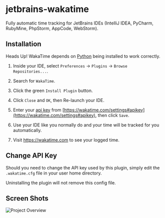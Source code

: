 jetbrains-wakatime
==================

Fully automatic time tracking for JetBrains IDEs (IntelliJ IDEA, PyCharm, RubyMine, PhpStorm, AppCode, WebStorm).

Installation
------------

Heads Up! WakaTime depends on [Python](http://www.python.org/getit/) being installed to work correctly.

1. Inside your IDE, select `Preferences` -> `Plugins` -> `Browse Repositories...`.

2. Search for `WakaTime`.
   
3. Click the green `Install Plugin` button.

4. Click `Close` and `OK`, then Re-launch your IDE.

5. Enter your [api key](https://wakatime.com/settings#apikey) from [https://wakatime.com/settings#apikey](https://wakatime.com/settings#apikey), then click `Save`.

6. Use your IDE like you normally do and your time will be tracked for you automatically.

7. Visit https://wakatime.com to see your logged time.

Change API Key
--------------

Should you need to change the API key used by this plugin, simply edit the `.wakatime.cfg` file in your user home directory.

Uninstalling the plugin will not remove this config file.

Screen Shots
------------

![Project Overview](https://wakatime.com/static/img/ScreenShots/ScreenShot-2014-10-29.png)
